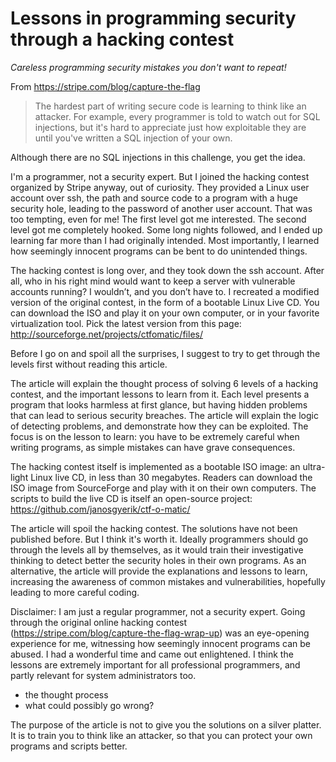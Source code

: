# Lessons in programming security through a hacking contest

*Careless programming security mistakes you don't want to repeat!*

From https://stripe.com/blog/capture-the-flag

> The hardest part of writing secure code is learning to think like an attacker.
> For example, every programmer is told to watch out for SQL injections,
> but it's hard to appreciate just how exploitable they are until you've written a SQL injection of your own.

Although there are no SQL injections in this challenge, you get the idea.

I'm a programmer, not a security expert.
But I joined the hacking contest organized by Stripe anyway,
out of curiosity.
They provided a Linux user account over ssh,
the path and source code to a program with a huge security hole,
leading to the password of another user account.
That was too tempting, even for me!
The first level got me interested.
The second level got me completely hooked.
Some long nights followed,
and I ended up learning far more than I had originally intended.
Most importantly,
I learned how seemingly innocent programs can be bent to do unintended things.

The hacking contest is long over,
and they took down the ssh account.
After all,
who in his right mind would want to keep a server with vulnerable accounts running?
I wouldn’t,
and you don’t have to.
I recreated a modified version of the original contest,
in the form of a bootable Linux Live CD.
You can download the ISO and play it on your own computer,
or in your favorite virtualization tool.
Pick the latest version from this page:
http://sourceforge.net/projects/ctfomatic/files/

Before I go on and spoil all the surprises,
I suggest to try to get through the levels first without reading
this article.

The article will explain the thought process of solving 6 levels
of a hacking contest, and the important lessons to learn from it.
Each level presents a program that looks harmless at first
glance, but having hidden problems that can lead to serious
security breaches. The article will explain the logic of
detecting problems, and demonstrate how they can be exploited.
The focus is on the lesson to learn: you have to be extremely
careful when writing programs, as simple mistakes can have grave
consequences.

The hacking contest itself is implemented as a bootable ISO
image: an ultra-light Linux live CD, in less than 30 megabytes.
Readers can download the ISO image from SourceForge and play with
it on their own computers. The scripts to build the live CD is
itself an open-source project:
https://github.com/janosgyerik/ctf-o-matic/

The article will spoil the hacking contest. The solutions have
not been published before. But I think it's worth it. Ideally
programmers should go through the levels all by themselves, as it
would train their investigative thinking to detect better the
security holes in their own programs. As an alternative, the
article will provide the explanations and lessons to learn,
increasing the awareness of common mistakes and vulnerabilities,
hopefully leading to more careful coding.

Disclaimer: I am just a regular programmer, not a security
expert. Going through the original online hacking contest
(https://stripe.com/blog/capture-the-flag-wrap-up) was an
eye-opening experience for me, witnessing how seemingly innocent
programs can be abused. I had a wonderful time and came out
enlightened. I think the lessons are extremely important for all
professional programmers, and partly relevant for system
administrators too.

- the thought process
- what could possibly go wrong?

The purpose of the article is not to give you the solutions on a silver platter.
It is to train you to think like an attacker,
so that you can protect your own programs and scripts better.
